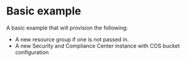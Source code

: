 # Basic example

<!--
The basic example should call the module(s) stored in this repository with a basic configuration.
Note, there is a pre-commit hook that will take the title of each example and include it in the repos main README.md.
The text below should describe exactly what resources are provisioned / configured by the example.
-->

A basic example that will provision the following:
- A new resource group if one is not passed in.
- A new Security and Compliance Center instance with COS bucket configuration
